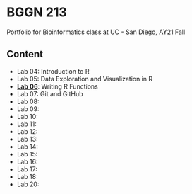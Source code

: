 # BGGN 213
Portfolio for Bioinformatics class at UC - San Diego, AY21 Fall
  
## Content  
  
- Lab 04: Introduction to R  
- Lab 05: Data Exploration and Visualization in R
- [**Lab 06**](https://github.com/jpsco5890/bggn_213/blob/2ac4c45ee1c868f4f2b833e80b780de50fb879c8/Week_3/lab_06/lab_06/class_06-HW-Reddan.md): Writing R Functions
- Lab 07: Git and GitHub
- Lab 08:
- Lab 09:
- Lab 10:
- Lab 11:
- Lab 12:
- Lab 13:
- Lab 14:
- Lab 15:
- Lab 16:
- Lab 17:
- Lab 18:
- Lab 20:
